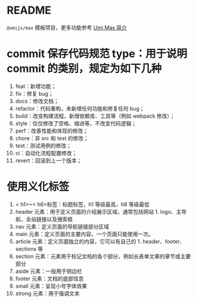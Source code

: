 # README

`@umijs/max` 模板项目，更多功能参考 [Umi Max 简介](https://next.umijs.org/zh-CN/docs/max/introduce)

# commit 保存代码规范 type：用于说明 commit 的类别，规定为如下几种

1. feat：新增功能；
2. fix：修复 bug；
3. docs：修改文档；
4. refactor：代码重构，未新增任何功能和修复任何 bug；
5. build：改变构建流程，新增依赖库、工具等（例如 webpack 修改）；
6. style：仅仅修改了空格、缩进等，不改变代码逻辑；
7. perf：改善性能和体现的修改；
8. chore：非 src 和 test 的修改；
9. test：测试用例的修改；
10. ci：自动化流程配置修改；
11. revert：回滚到上一个版本；

# 使用义化标签

1. < h1>~< h6>标签：标题标签，h1 等级最高，h6 等级最低
2. header 元素：用于定义页面的介绍展示区域，通常包括网站 1. logo、主导航、全站链接以及搜索框
3. nav 元素：定义页面的导航链接部分区域
4. main 元素：定义页面的主要内容，一个页面只能使用一次。
5. article 元素：定义页面独立的内容，它可以有自己的 1. header、footer、sections 等
6. section 元素：元素用于标记文档的各个部分，例如长表单文章的章节或主要部分
7. aside 元素：一般用于侧边栏
8. footer 元素：文档的底部信息
9. small 元素：呈现小号字体效果
10. strong 元素：用于强调文本
